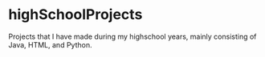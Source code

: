 # highSchoolProjects
Projects that I have made during my highschool years, mainly consisting of Java, HTML, and Python.

<!--This is a comment in markdown. Neat.
  For later:
    https://www.w3schools.io/file/markdown-styles/
-->
